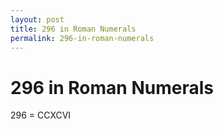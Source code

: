 ```yaml
---
layout: post
title: 296 in Roman Numerals
permalink: 296-in-roman-numerals
---
```


# 296 in Roman Numerals

296 = CCXCVI
